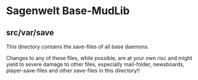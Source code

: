 # Sagenwelt Base-MudLib
## src/var/save

This directory contains the save-files of all base daemons.

Changes to any of these files, while possible, are at your own risc and might
yield to severe damage to other files, especially mail-folder, newsboards,
player-save-files and other save-files in this directory!!
